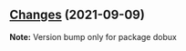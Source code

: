 ## [Changes](https://github.com/kcfe/dobux/compare/v1.4.2-beta.0...v1.4.2) (2021-09-09)

 **Note:** Version bump only for package dobux